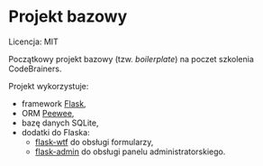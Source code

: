 # Projekt bazowy

Licencja: MIT

Początkowy projekt bazowy (tzw. *boilerplate*) na poczet szkolenia 
CodeBrainers.

Projekt wykorzystuje:

* framework [Flask](http://flask.pocoo.org/),
* ORM [Peewee](http://docs.peewee-orm.com/),
* bazę danych SQLite,
* dodatki do Flaska:
    * [flask-wtf](https://flask-wtf.readthedocs.io/) do obsługi
      formularzy,
    * [flask-admin](https://flask-admin.readthedocs.io/) do obsługi 
      panelu administratorskiego.

